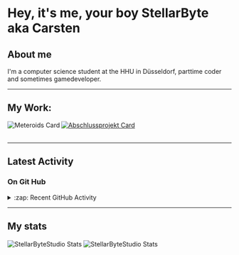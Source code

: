 # Hey, it's me, your boy StellarByte aka Carsten


## About me
I'm a computer science student at the HHU in Düsseldorf, parttime coder and sometimes gamedeveloper.

---

## My Work:

[<img align="left" alt="Meteroids Card" src="https://github-readme-stats.vercel.app/api/pin/?username=StellarByteStudios&repo=Meteroids&theme=tokyonight&width=200">](https://github.com/StellarByteStudios/Meteroids)  

[<img align="center" alt="Abschlussprojekt Card" src="https://github-readme-stats.vercel.app/api/pin/?username=StellarByteStudios&repo=Dungeon-Escape&theme=tokyonight&width=200">](https://github.com/StellarByteStudios/Dungeon-Escape)  
<br />

---

## Latest Activity

### On Git Hub

<details>
  <summary>:zap: Recent GitHub Activity</summary>
  
<!--START_SECTION:activity-->
1. 🎉 Merged PR [#2](https://github.com/StellarByteStudios/SocialBoard/pull/2) in [StellarByteStudios/SocialBoard](https://github.com/StellarByteStudios/SocialBoard)
2. 🗣 Commented on [#2](https://github.com/StellarByteStudios/SocialBoard/issues/2) in [StellarByteStudios/SocialBoard](https://github.com/StellarByteStudios/SocialBoard)
3. 💪 Opened PR [#2](https://github.com/StellarByteStudios/SocialBoard/pull/2) in [StellarByteStudios/SocialBoard](https://github.com/StellarByteStudios/SocialBoard)
4. 🗣 Commented on [#2](https://github.com/StellarByteStudios/Propra-Chaos-Trupp/issues/2) in [StellarByteStudios/Propra-Chaos-Trupp](https://github.com/StellarByteStudios/Propra-Chaos-Trupp)
5. ❗️ Closed issue [#2](https://github.com/StellarByteStudios/Propra-Chaos-Trupp/issues/2) in [StellarByteStudios/Propra-Chaos-Trupp](https://github.com/StellarByteStudios/Propra-Chaos-Trupp)
6. ❗️ Opened issue [#2](https://github.com/StellarByteStudios/Propra-Chaos-Trupp/issues/2) in [StellarByteStudios/Propra-Chaos-Trupp](https://github.com/StellarByteStudios/Propra-Chaos-Trupp)
7. ❗️ Closed issue [#2](https://github.com/StellarByteStudios/StellarByteStudios/issues/2) in [StellarByteStudios/StellarByteStudios](https://github.com/StellarByteStudios/StellarByteStudios)
8. 🗣 Commented on [#2](https://github.com/StellarByteStudios/StellarByteStudios/issues/2) in [StellarByteStudios/StellarByteStudios](https://github.com/StellarByteStudios/StellarByteStudios)
9. ❗️ Opened issue [#2](https://github.com/StellarByteStudios/StellarByteStudios/issues/2) in [StellarByteStudios/StellarByteStudios](https://github.com/StellarByteStudios/StellarByteStudios)
<!--END_SECTION:activity-->
  
 
</details>

---

## My stats

<img align="center" alt="StellarByteStudio Stats" src="https://github-readme-stats.vercel.app/api?username=StellarByteStudios&show_icons=true&count_private=true&theme=tokyonight&hide_rank=false&include_all_commits=false" />

<img align="center" alt="StellarByteStudio Stats" src="https://github-readme-stats.vercel.app/api/top-langs/?username=StellarByteStudios&theme=tokyonight&card_width=445&langs_count=6&layout=compact" />

<br />

